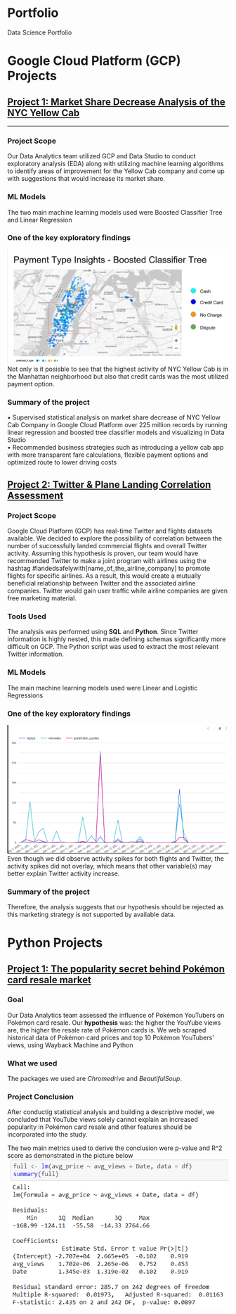 # Portfolio
Data Science Portfolio

# Google Cloud Platform (GCP) Projects

## [Project 1: Market Share Decrease Analysis of the NYC Yellow Cab](https://github.com/eerga/nyc_yellow_cab)
---
### Project Scope
Our Data Analytics team utilized GCP and Data Studio to conduct exploratory analysis (EDA) along with utilizing machine learning algorithms to identify areas of improvement for the Yellow Cab company and come up with suggestions that would increase its market share.

### ML Models
The two main machine learning models used were Boosted Classifier Tree and Linear Regression

### One of the key exploratory findings
![alt text](images/NYCTaxi.png)
Not only is it posisble to see that the highest activity of NYC Yellow Cab is in the Manhattan neighborhood but also that credit cards was the most utilized payment option.

### Summary of the project 
• Supervised statistical analysis on market share decrease of NYC Yellow Cab Company in Google Cloud Platform over 225 million records by running linear regression and boosted tree classifier models and visualizing in Data Studio <br />
• Recommended business strategies such as introducing a yellow cab app with more transparent fare calculations, flexible payment options and optimized route to lower driving costs

## [Project 2: Twitter & Plane Landing Correlation Assessment](https://github.com/eerga/twitter_flights)
### Project Scope
Google Cloud Platform (GCP) has real-time Twitter and flights datasets available. We decided to explore the possibility of correlation between the number of successfully landed commercial flights and overall Twitter activity. Assuming this hypothesis is proven, our team would have recommended Twitter to make a joint program with airlines using the hashtag #landedsafelywith[name_of_the_airline_company] to promote flights for specific airlines. As a result, this would create a mutually beneficial relationship between Twitter and the associated airline companies. Twitter would gain user traffic while airline companies are given free marketing material.

### Tools Used
The analysis was performed using **SQL** and **Python**. Since Twitter information is highly nested, this made defining schemas significantly more difficult on GCP. The Python script was used to extract the most relevant Twitter information. 

### ML Models
The main machine learning models used were Linear and Logistic Regressions

### One of the key exploratory findings
![alt text](images/twitter_activity.png)</br>
Even though we did observe activity spikes for both flights and Twitter, the activity spikes did not overlay, which means that other variable(s) may better explain Twitter activity increase. 

### Summary of the project 
Therefore, the analysis suggests that our hypothesis should be rejected as this marketing strategy is not supported by available data. 

# Python Projects
## [Project 1: The popularity secret behind Pokémon card resale market](https://github.com/eerga/da_project)

### Goal
Our Data Analytics team assessed the influence of Pokémon YouTubers on Pokémon card resale. Our **hypothesis** was: the higher the YouYube views are, the higher the resale rate of Pokémon cards is. We web scraped historical data of Pokémon card prices and top 10 Pokémon YouTubers’ views, using Wayback Machine and Python </br>

### What we used
The packages we used are *Chromedrive* and *BeautifulSoup*.

### Project Conclusion
After conductig statistical analysis and building a descriptive model, we concluded that YouTube views solely cannot explain an increased popularity in Pokémon card resale and other features should be incorporated into the study.

The two main metrics used to derive the conclusion were p-value and R^2 score as demonstrated in the picture below
![alt text](images/statistical_analysis.png)
